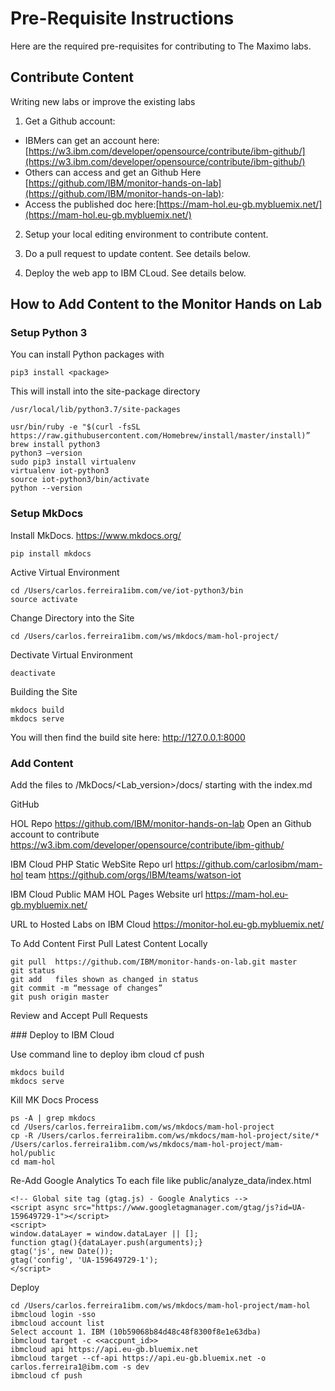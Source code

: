 # Pre-Requisite Instructions

Here are the required pre-requisites for contributing to The Maximo labs.

## Contribute Content
Writing new labs or improve the existing labs 

1. Get a Github account:  
* IBMers can get an account here: [https://w3.ibm.com/developer/opensource/contribute/ibm-github/](https://w3.ibm.com/developer/opensource/contribute/ibm-github/)
* Others can access and get an Github Here [https://github.com/IBM/monitor-hands-on-lab](https://github.com/IBM/monitor-hands-on-lab):
* Access the published doc here:[https://mam-hol.eu-gb.mybluemix.net/](https://mam-hol.eu-gb.mybluemix.net/)

2.  Setup your local editing environment to contribute content.

3.  Do a pull request to update content.   See details below.

4.  Deploy the web app to IBM CLoud.  See details below.


## How to Add Content to the Monitor Hands on Lab

### Setup Python 3

You can install Python packages with

    pip3 install <package>

This will install into the site-package directory

    /usr/local/lib/python3.7/site-packages
    
    usr/bin/ruby -e "$(curl -fsSL https://raw.githubusercontent.com/Homebrew/install/master/install)”
    brew install python3
    python3 —version
    sudo pip3 install virtualenv
    virtualenv iot-python3
    source iot-python3/bin/activate
    python --version

### Setup MkDocs

Install MkDocs. https://www.mkdocs.org/

    pip install mkdocs

Active Virtual Environment 
 
    cd /Users/carlos.ferreira1ibm.com/ve/iot-python3/bin
    source activate
   
Change Directory into the Site
   
    cd /Users/carlos.ferreira1ibm.com/ws/mkdocs/mam-hol-project/

Dectivate Virtual Environment 

    deactivate

Building the Site

    mkdocs build
    mkdocs serve

You will then find the build site here: http://127.0.0.1:8000

### Add Content

Add the files to /MkDocs/<Lab_version>/docs/ starting with the index.md

GitHub

HOL Repo  https://github.com/IBM/monitor-hands-on-lab
Open an Github account to contribute https://w3.ibm.com/developer/opensource/contribute/ibm-github/

IBM Cloud PHP Static WebSite Repo url https://github.com/carlosibm/mam-hol
team https://github.com/orgs/IBM/teams/watson-iot

IBM Cloud Public MAM HOL Pages Website url https://mam-hol.eu-gb.mybluemix.net/

URL to Hosted Labs on IBM Cloud  https://monitor-hol.eu-gb.mybluemix.net/

To Add Content First Pull Latest Content Locally

    git pull  https://github.com/IBM/monitor-hands-on-lab.git master
    git status 
    git add   files shown as changed in status
    git commit -m “message of changes”
    git push origin master

Review and Accept Pull Requests


### Deploy to IBM Cloud

Use command line to deploy ibm cloud cf push

    mkdocs build
    mkdocs serve
 
Kill MK Docs Process
 
    ps -A | grep mkdocs
    cd /Users/carlos.ferreira1ibm.com/ws/mkdocs/mam-hol-project
    cp -R /Users/carlos.ferreira1ibm.com/ws/mkdocs/mam-hol-project/site/* /Users/carlos.ferreira1ibm.com/ws/mkdocs/mam-hol-project/mam-hol/public
    cd mam-hol

Re-Add Google Analytics
To each file like  public/analyze_data/index.html

    <!-- Global site tag (gtag.js) - Google Analytics -->
    <script async src="https://www.googletagmanager.com/gtag/js?id=UA-159649729-1"></script>
    <script>
    window.dataLayer = window.dataLayer || [];
    function gtag(){dataLayer.push(arguments);}
    gtag('js', new Date());
    gtag('config', 'UA-159649729-1');
    </script>

Deploy
    
    cd /Users/carlos.ferreira1ibm.com/ws/mkdocs/mam-hol-project/mam-hol
    ibmcloud login -sso
    ibmcloud account list
    Select account 1. IBM (10b59068b84d48c48f8300f8e1e63dba)
    ibmcloud target -c <<accpunt_id>>
    ibmcloud api https://api.eu-gb.bluemix.net
    ibmcloud target --cf-api https://api.eu-gb.bluemix.net -o carlos.ferreira1@ibm.com -s dev
    ibmcloud cf push

